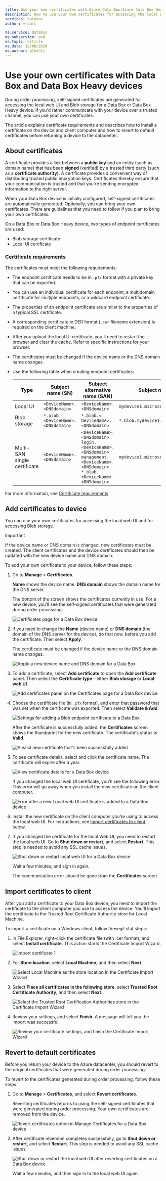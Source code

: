```yaml
---
title: Use your own certificates with Azure Data Box/Azure Data Box Heavy devices
description: How to use your own certificates for accessing the local web UI and Blog storage on your Data Box or Data Box Heavy device.
services: databox
author: v-dalc

ms.service: databox
ms.subservice: pod
ms.topic: article
ms.date: 12/08/2020
ms.author: alkohli
---
```


# Use your own certificates with Data Box and Data Box Heavy devices

During order processing, self-signed certificates are generated for accessing the local web UI and Blob storage for a Data Box or Data Box Heavy device. If you'd rather communicate with your device over a trusted channel, you can use your own certificates.

The article explains certificate requirements and describes how to install a certificate on the device and client computer and how to revert to default certificates before returning a device to the datacenter.

## About certificates

A certificate provides a link between a **public key** and an entity (such as domain name) that has been **signed** (verified) by a trusted third party (such as a **certificate authority**).  A certificate provides a convenient way of distributing trusted public encryption keys. Certificates thereby ensure that your communication is trusted and that you're sending encrypted information to the right server.

When your Data Box device is initially configured, self-signed certificates are automatically generated. Optionally, you can bring your own certificates. There are guidelines that you need to follow if you plan to bring your own certificates.

On a Data Box or Data Box Heavy device, two types of endpoint certificates are used:

- Blob storage certificate
- Local UI certificate

### Certificate requirements

The certificates must meet the following requirements:

- The endpoint certificate needs to be in `.pfx` format with a private key that can be exported.
- You can use an individual certificate for each endpoint, a multidomain certificate for multiple endpoints, or a wildcard endpoint certificate.
- The properties of an endpoint certificate are similar to the properties of a typical SSL certificate.
- A corresponding certificate in DER format (`.cer` filename extension) is required on the client machine.
- After you upload the local UI certificate, you'll need to restart the browser and clear the cache. Refer to specific instructions for your browser.
- The certificates must be changed if the device name or the DNS domain name changes.
- Use the following table when creating endpoint certificates:

    |Type |Subject name (SN)  |Subject alternative name (SAN)  |Subject name example |
    |---------|---------|---------|---------|
    |Local UI| `<DeviceName>.<DNSdomain>`|`<DeviceName>.<DNSdomain>`| `mydevice1.microsoftdatabox.com` |
    |Blob storage|`*.blob.<DeviceName>.<DNSdomain>`|`*.blob.< DeviceName>.<DNSdomain>`|`*.blob.mydevice1.microsoftdatabox.com` |
    |Multi-SAN single certificate|`<DeviceName>.<DNSdomain>`|`<DeviceName>.<DNSdomain>`<br>`login.<DeviceName>.<DNSdomain>`<br>`management.<DeviceName>.<DNSdomain>`<br>`*.blob.<DeviceName>.<DNSdomain>`|`mydevice1.microsoftdatabox.com` |

For more information, see [Certificate requirements](../../databox-online/azure-stack-edge-j-series-certificate-requirements.md).

## Add certificates to device

You can use your own certificates for accessing the local web UI and for accessing Blob storage.

> [!IMPORTANT]
> If the device name or DNS domain is changed, new certificates must be created. The client certificates and the device certificates should then be updated with the new device name and DNS domain.

To add your own certificate to your device, follow these steps:

1. Go to **Manage** > **Certificates**.

   **Name** shows the device name. **DNS domain** shows the domain name for the DNS server.

   The bottom of the screen shows the certificates currently in use. For a new device, you'll see the self-signed certificates that were generated during order processing.

   ![Certificates page for a Data Box device](media/data-box-bring-your-own-certificates/certificates-manage-certs.png)

2. If you need to change the **Name** (device name) or **DNS domain** (the domain of the DNS server for the device), do that now, before you add the certificate. Then select **Apply**.

   The certificate must be changed if the device name or the DNS domain name changes.

   ![Apply a new device name and DNS domain for a Data Box](media/data-box-bring-your-own-certificates/certificates-device-name-dns.png)

3. To add a certificate, select **Add certificate** to open the **Add certificate** panel. Then select the **Certificate type** - either **Blob storage** or **Local web UI**.

   ![Add certificates panel on the Certificates page for a Data Box device](media/data-box-bring-your-own-certificates/certificates-add-certificate-cert-type.png)

4. Choose the certificate file (in `.pfx` format), and enter that password that was set when the certificate was exported. Then select **Validate & Add**.

   ![Settings for adding a Blob endpoint certificate to a Data Box](media/data-box-bring-your-own-certificates/certificates-add-blob-cert.png)

   After the certificate is successfully added, the **Certificates** screen shows the thumbprint for the new certificate. The certificate's status is **Valid**.

   ![A valid new certificate that's been successfully added](media/data-box-bring-your-own-certificates/certificates-view-new-certificate.png)

5. To see certificate details, select and click the certificate name. The certificate will expire after a year.

   ![View certificate details for a Data Box device](media/data-box-bring-your-own-certificates/certificates-cert-details.png)

   If you changed the local web UI certificate, you'll see the following error. This error will go away when you install the new certificate on the client computer.

   ![Error after a new Local web UI certificate is added to a Data Box device](media/data-box-bring-your-own-certificates/certificates-unable-to-communicate-error.png)<!--View in build; then reduce size.-->

6. Install the new certificate on the client computer you're using to access the local web UI. For instructions, see [Import certificates to client](#import-certificates-to-client), below.

7. If you changed the certificate for the local Web UI, you need to restart the local web UI. Go to **Shut down or restart**, and select **Restart**. This step is needed to avoid any SSL cache issues.

   ![Shut down or restart local web UI for a Data Box device](media/data-box-bring-your-own-certificates/certificates-restart-ui.png)

   Wait a few minutes, and sign in again.

   The communication error should be gone from the **Certificates** screen.

## Import certificates to client

After you add a certificate to your Data Box device, you need to import the certificate to the client computer you use to access the device. You'll import the certificate to the Trusted Root Certificate Authority store for Local Machine.

To import a certificate on a Windows client, follow thesegit stat steps:

1. In File Explorer, right-click the certificate file (with .cer format), and select **Install certificate**. This action starts the Certificate Import Wizard.

    ![Import certificate 1](media/data-box-bring-your-own-certificates/import-cert-01.png)

2. For **Store location**, select **Local Machine**, and then select **Next**.

    ![Select Local Machine as the store location in the Certificate Import Wizard](media/data-box-bring-your-own-certificates/import-cert-02.png)

3. Select **Place all certificates in the following store**, select **Trusted Root Certificate Authority**, and then select **Next**.

   ![Select the Trusted Root Certification Authorities store in the Certificate Import Wizard](media/data-box-bring-your-own-certificates/import-cert-03.png)

4. Review your settings, and select **Finish**. A message will tell you the import was successful.

   ![Review your certificate settings, and finish the Certificate Import Wizard](media/data-box-bring-your-own-certificates/import-cert-04.png)

## Revert to default certificates

Before you return your device to the Azure datacenter, you should revert to the original certificates that were generated during order processing.

To revert to the certificates generated during order processing, follow these steps:

1. Go to **Manage** > **Certificates**, and select **Revert certificates**.

   Reverting certificates returns to using the self-signed certificates that were generated during order processing. Your own certificates are removed from the device.

   ![Revert certificates option in Manage Certificates for a Data Box device](media/data-box-bring-your-own-certificates/certificates-revert-certificates.png)

2. After certificate reversion completes successfully, go to **Shut down or restart**, and select **Restart**. This step is needed to avoid any SSL cache issues.

   ![Shut down or restart the local web UI after reverting certificates on a Data Box device](media/data-box-bring-your-own-certificates/certificates-restart-ui.png)

   Wait a few minutes, and then sign in to the local web UI again.
